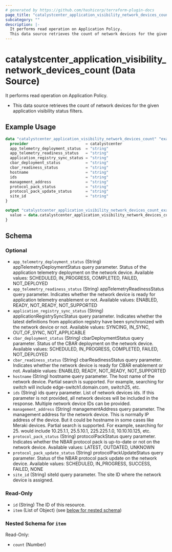 ```yaml
---
# generated by https://github.com/hashicorp/terraform-plugin-docs
page_title: "catalystcenter_application_visibility_network_devices_count Data Source - terraform-provider-catalystcenter"
subcategory: ""
description: |-
  It performs read operation on Application Policy.
  This data source retrieves the count of network devices for the given application visibility status filters.
---
```


# catalystcenter_application_visibility_network_devices_count (Data Source)

It performs read operation on Application Policy.

- This data source retrieves the count of network devices for the given application visibility status filters.

## Example Usage

```terraform
data "catalystcenter_application_visibility_network_devices_count" "example" {
  provider                         = catalystcenter
  app_telemetry_deployment_status  = "string"
  app_telemetry_readiness_status   = "string"
  application_registry_sync_status = "string"
  cbar_deployment_status           = "string"
  cbar_readiness_status            = "string"
  hostname                         = "string"
  ids                              = "string"
  management_address               = "string"
  protocol_pack_status             = "string"
  protocol_pack_update_status      = "string"
  site_id                          = "string"
}

output "catalystcenter_application_visibility_network_devices_count_example" {
  value = data.catalystcenter_application_visibility_network_devices_count.example.item
}
```

<!-- schema generated by tfplugindocs -->
## Schema

### Optional

- `app_telemetry_deployment_status` (String) appTelemetryDeploymentStatus query parameter. Status of the application telemetry deployment on the network device. Available values: SCHEDULED, IN_PROGRESS, COMPLETED, FAILED, NOT_DEPLOYED
- `app_telemetry_readiness_status` (String) appTelemetryReadinessStatus query parameter. Indicates whether the network device is ready for application telemetry enablement or not. Available values: ENABLED, READY, NOT_READY, NOT_SUPPORTED
- `application_registry_sync_status` (String) applicationRegistrySyncStatus query parameter. Indicates whether the latest definitions from application registry have been synchronized with the network device or not. Available values: SYNCING, IN_SYNC, OUT_OF_SYNC, NOT_APPLICABLE
- `cbar_deployment_status` (String) cbarDeploymentStatus query parameter. Status of the CBAR deployment on the network device. Available values: SCHEDULED, IN_PROGRESS, COMPLETED, FAILED, NOT_DEPLOYED
- `cbar_readiness_status` (String) cbarReadinessStatus query parameter. Indicates whether the network device is ready for CBAR enablement or not. Available values: ENABLED, READY, NOT_READY, NOT_SUPPORTED
- `hostname` (String) hostname query parameter. The host name of the network device.
Partial search is supported. For example, searching for switch will include edge-switch1.domain.com, switch25, etc.
- `ids` (String) ids query parameter. List of network devices ids. If this parameter is not provided, all network devices will be included in the response. Multiple network device IDs can be provided.
- `management_address` (String) managementAddress query parameter. The management address for the network device. This is normally IP address of the device. But it could be hostname in some cases like Meraki devices.
Partial search is supported. For example, searching for 25. would include 10.25.1.1, 25.5.10.1, 225.225.1.0, 10.10.10.125, etc.
- `protocol_pack_status` (String) protocolPackStatus query parameter. Indicates whether the NBAR protocol pack is up-to-date or not on the network device. Available values: LATEST, OUTDATED, UNKNOWN
- `protocol_pack_update_status` (String) protocolPackUpdateStatus query parameter. Status of the NBAR protocol pack update on the network device. Available values: SCHEDULED, IN_PROGRESS, SUCCESS, FAILED, NONE
- `site_id` (String) siteId query parameter. The site ID where the network device is assigned.

### Read-Only

- `id` (String) The ID of this resource.
- `item` (List of Object) (see [below for nested schema](#nestedatt--item))

<a id="nestedatt--item"></a>
### Nested Schema for `item`

Read-Only:

- `count` (Number)
